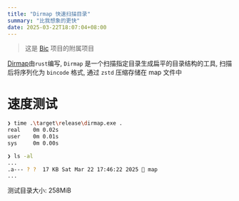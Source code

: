 ```yaml
---
title: "Dirmap 快速扫描目录"
summary: "比我想象的更快"
date: 2025-03-22T18:07:04+08:00
---
```

> 这是 [Bic](../bic/init_design) 项目的附属项目


[Dirmap](https://github.com/Borber/dirmap)由`rust`编写, `Dirmap` 是一个扫描指定目录生成扁平的目录结构的工具, 扫描后将序列化为 `bincode` 格式, 通过 `zstd` 压缩存储在 map 文件中

# 速度测试


```sh
❯ time .\target\release\dirmap.exe .
real    0m 0.02s
user    0m 0.01s
sys     0m 0.00s

❯ ls -al
...
.a--- ? ?  17 KB Sat Mar 22 17:46:22 2025  map
...
```

测试目录大小: 258MiB